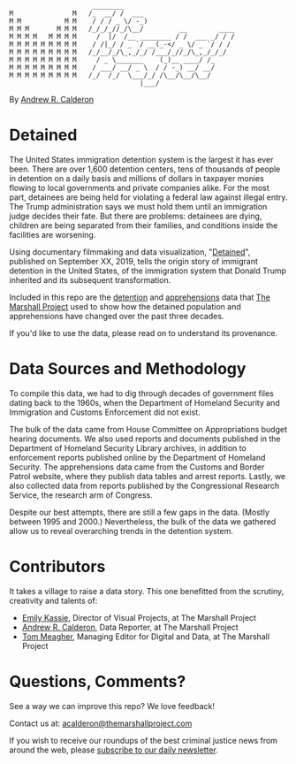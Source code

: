 ```
                     ________                            
M               M   /_  __/ /  ___                       
M M           M M    / / / _ \/ -_)                      
M M M       M M M   /_/_/_//_/\__/         __        ____
M M M M   M M M M     /  |/  /__ ________ / /  ___ _/ / /
M M M M M M M M M    / /|_/ / _ `/ __(_-</ _ \/ _ `/ / /
M M M M M M M M M   /_/__/_/\_,_/_/ /___/_//_/\_,_/_/_/  
M M M M M M M M M     / _ \_______    (_)__ ____/ /_     
M M M M M M M M M    / ___/ __/ _ \  / / -_) __/ __/     
M M M M M M M M M   /_/  /_/  \___/_/ /\__/\__/\__/     
                                 |___/  
```

By [Andrew R. Calderon](https://www.themarshallproject.org/staff/andrew-r.-calderon)

# Detained
The United States immigration detention system is the largest it has ever been. There are over 1,600 detention centers, tens of thousands of people in detention on a daily basis and millions of dollars in taxpayer monies flowing to local governments and private companies alike. For the most part, detainees are being held for violating a federal law against illegal entry. The Trump administration says we must hold them until an immigration judge decides their fate. But there are problems: detainees are dying, children are being separated from their families, and conditions inside the facilities are worsening.

Using documentary filmmaking and data visualization, "[Detained](LINK)", published on September XX, 2019, tells the origin story of immigrant detention in the United States, of the immigration system that Donald Trump inherited and  its subsequent transformation.

Included in this repo are the [detention](LINK) and [apprehensions](LINK) data that [The Marshall Project](LINK) used to show how the detained population and apprehensions have changed over the past three decades.

If you'd like to use the data, please read on to understand its provenance.

# Data Sources and Methodology

To compile this data, we had to dig through decades of government files dating back to the 1960s, when the Department of Homeland Security and Immigration and Customs Enforcement did not exist.

The bulk of the data came from House Committee on Appropriations budget hearing documents. We also used reports and documents published in the Department of Homeland Security Library archives, in addition to enforcement reports published online by the Department of Homeland Security. The apprehensions data came from the Customs and Border Patrol website, where they publish data tables and arrest reports. Lastly, we also collected data from reports published by the Congressional Research Service, the research arm of Congress.

Despite our best attempts, there are still a few gaps in the data. (Mostly between 1995 and 2000.) Nevertheless, the bulk of the data we gathered allow us to reveal overarching trends in the detention system.


# Contributors
It takes a village to raise a data story. This one benefitted from the scrutiny, creativity and talents of:

- [Emily Kassie](https://www.themarshallproject.org/staff/emily-kassie), Director of Visual Projects, at The Marshall Project
- [Andrew R. Calderon](https://www.themarshallproject.org/staff/andrew-r.-calderon), Data Reporter, at The Marshall Project
- [Tom Meagher](https://www.themarshallproject.org/staff/tom-meagher), Managing Editor for Digital and Data, at The Marshall Project


# Questions, Comments?
See a way we can improve this repo? We love feedback!

Contact us at: acalderon@themarshallproject.com

If you wish to receive our roundups of the best criminal justice news from around the web, please [subscribe to our daily newsletter](https://themarshallproject.us3.list-manage.com/subscribe?u=a92567c13cca06b470824aead&id=5e02cdad9d).
